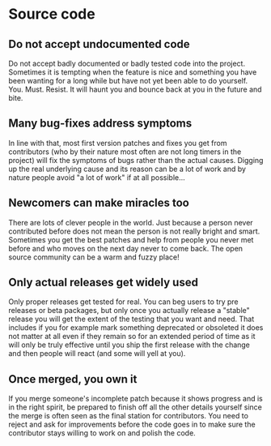 # Source code

## Do not accept undocumented code

Do not accept badly documented or badly tested code into the project.
Sometimes it is tempting when the feature is nice and something you have been
wanting for a long while but have not yet been able to do yourself.
You. Must. Resist. It will haunt you and bounce back at you in the future and
bite.

## Many bug-fixes address symptoms

In line with that, most first version patches and fixes you get from
contributors (who by their nature most often are not long timers in the
project) will fix the symptoms of bugs rather than the actual causes. Digging
up the real underlying cause and its reason can be a lot of work and by nature
people avoid "a lot of work" if at all possible...

## Newcomers can make miracles too

There are lots of clever people in the world. Just because a person never
contributed before does not mean the person is not really bright and
smart. Sometimes you get the best patches and help from people you never met
before and who moves on the next day never to come back. The open source
community can be a warm and fuzzy place!

## Only actual releases get widely used

Only proper releases get tested for real. You can beg users to try pre
releases or beta packages, but only once you actually release a "stable"
release you will get the extent of the testing that you want and need. That
includes if you for example mark something deprecated or obsoleted it does not
matter at all even if they remain so for an extended period of time as it will
only be truly effective until you ship the first release with the change and
then people will react (and some will yell at you).

## Once merged, you own it

If you merge someone's incomplete patch because it shows progress and is in
the right spirit, be prepared to finish off all the other details yourself
since the merge is often seen as the final station for contributors. You need
to reject and ask for improvements before the code goes in to make sure the
contributor stays willing to work on and polish the code.
